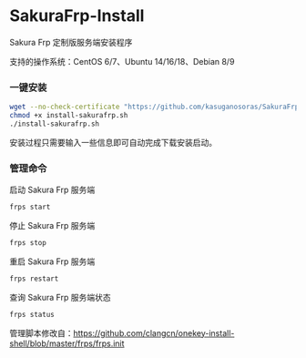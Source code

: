 # SakuraFrp-Install
Sakura Frp 定制版服务端安装程序

支持的操作系统：CentOS 6/7、Ubuntu 14/16/18、Debian 8/9
### 一键安装
```bash
wget --no-check-certificate "https://github.com/kasuganosoras/SakuraFrp-Install/raw/master/install-sakurafrp.sh"
chmod +x install-sakurafrp.sh
./install-sakurafrp.sh
```
安装过程只需要输入一些信息即可自动完成下载安装启动。

### 管理命令
启动 Sakura Frp 服务端
```bash
frps start
```
停止 Sakura Frp 服务端
```bash
frps stop
```
重启 Sakura Frp 服务端
```bash
frps restart
```
查询 Sakura Frp 服务端状态
```bash
frps status
```
管理脚本修改自：https://github.com/clangcn/onekey-install-shell/blob/master/frps/frps.init
